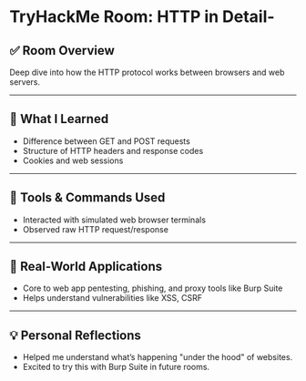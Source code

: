 # TryHackMe Room: HTTP in Detail-

## ✅ Room Overview
Deep dive into how the HTTP protocol works between browsers and web servers.

---

## 🧠 What I Learned
- Difference between GET and POST requests
- Structure of HTTP headers and response codes
- Cookies and web sessions

---

## 🔧 Tools & Commands Used
- Interacted with simulated web browser terminals
- Observed raw HTTP request/response

---

## 📌 Real-World Applications
- Core to web app pentesting, phishing, and proxy tools like Burp Suite
- Helps understand vulnerabilities like XSS, CSRF

---

## 💡 Personal Reflections
- Helped me understand what’s happening "under the hood" of websites.
- Excited to try this with Burp Suite in future rooms.
